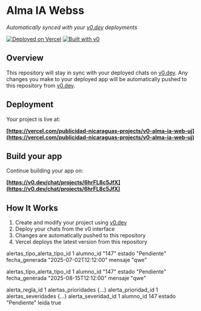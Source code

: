 # Alma IA Webss

_Automatically synced with your [v0.dev](https://v0.dev) deployments_

[![Deployed on Vercel](https://img.shields.io/badge/Deployed%20on-Vercel-black?style=for-the-badge&logo=vercel)](https://vercel.com/publicidad-nicaraguas-projects/v0-alma-ia-web-uj)
[![Built with v0](https://img.shields.io/badge/Built%20with-v0.dev-black?style=for-the-badge)](https://v0.dev/chat/projects/6hrFL8c5JfX)

## Overview

This repository will stay in sync with your deployed chats on [v0.dev](https://v0.dev).
Any changes you make to your deployed app will be automatically pushed to this repository from [v0.dev](https://v0.dev).

## Deployment

Your project is live at:

**[https://vercel.com/publicidad-nicaraguas-projects/v0-alma-ia-web-uj](https://vercel.com/publicidad-nicaraguas-projects/v0-alma-ia-web-uj)**

## Build your app

Continue building your app on:

**[https://v0.dev/chat/projects/6hrFL8c5JfX](https://v0.dev/chat/projects/6hrFL8c5JfX)**

## How It Works

1. Create and modify your project using [v0.dev](https://v0.dev)
2. Deploy your chats from the v0 interface
3. Changes are automatically pushed to this repository
4. Vercel deploys the latest version from this repository



alertas_tipo_alerta_tipo_id	1
alumno_id	"147"
estado	"Pendiente"
fecha_generada	"2025-07-02T12:12:00"
mensaje	"qwe"





alertas_tipo_alerta_tipo_id	1
alumno_id	"147"
estado	"Pendiente"
fecha_generada	"2025-08-15T12:12:00"
mensaje	"qwe"




alerta_regla_id	1
alertas_prioridades	{…}
alerta_prioridad_id	1
alertas_severidades	{…}
alerta_severidad_id	1
alumno_id	147
estado	"Pendiente"
leida	true

